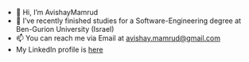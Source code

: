 - 👋 Hi, I’m AvishayMamrud
- 🌱 I’ve recently finished studies for a Software-Engineering degree at Ben-Gurion University (Israel)
- 📫 You can reach me via Email at avishay.mamrud@gmail.com
- My LinkedIn profile is [here](https://www.linkedin.com/in/avishay-mamrud/)
